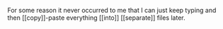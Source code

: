 For some reason it never occurred to me that I can just keep typing and then [[copy]]-paste everything [[into]] [[separate]] files later. 
